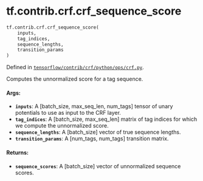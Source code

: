 <div itemscope itemtype="http://developers.google.com/ReferenceObject">
<meta itemprop="name" content="tf.contrib.crf.crf_sequence_score" />
<meta itemprop="path" content="Stable" />
</div>

# tf.contrib.crf.crf_sequence_score

``` python
tf.contrib.crf.crf_sequence_score(
    inputs,
    tag_indices,
    sequence_lengths,
    transition_params
)
```



Defined in [`tensorflow/contrib/crf/python/ops/crf.py`](/code/stable/tensorflow/contrib/crf/python/ops/crf.py).

Computes the unnormalized score for a tag sequence.

#### Args:

* <b>`inputs`</b>: A [batch_size, max_seq_len, num_tags] tensor of unary potentials
      to use as input to the CRF layer.
* <b>`tag_indices`</b>: A [batch_size, max_seq_len] matrix of tag indices for which we
      compute the unnormalized score.
* <b>`sequence_lengths`</b>: A [batch_size] vector of true sequence lengths.
* <b>`transition_params`</b>: A [num_tags, num_tags] transition matrix.

#### Returns:

* <b>`sequence_scores`</b>: A [batch_size] vector of unnormalized sequence scores.